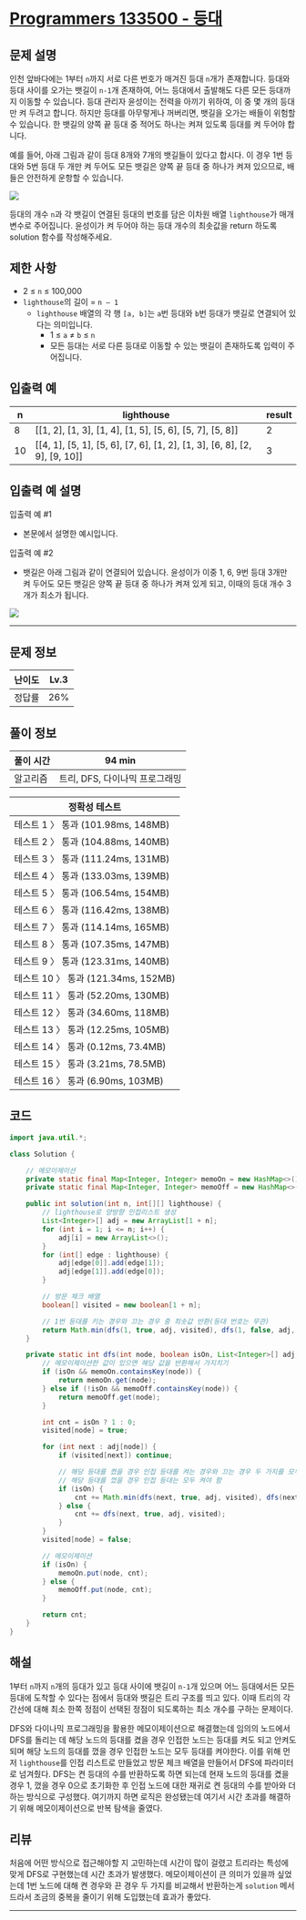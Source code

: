# [Programmers 133500 - 등대](https://school.programmers.co.kr/learn/courses/30/lessons/133500)

## 문제 설명

인천 앞바다에는 1부터 `n`까지 서로 다른 번호가 매겨진 등대 `n`개가 존재합니다. 등대와 등대 사이를 오가는 뱃길이 `n-1`개 존재하여, 어느 등대에서 출발해도 다른 모든 등대까지 이동할 수 있습니다. 등대 관리자 윤성이는 전력을 아끼기 위하여, 이 중 몇 개의 등대만 켜 두려고 합니다. 하지만 등대를 아무렇게나 꺼버리면, 뱃길을 오가는 배들이 위험할 수 있습니다. 한 뱃길의 양쪽 끝 등대 중 적어도 하나는 켜져 있도록 등대를 켜 두어야 합니다.

예를 들어, 아래 그림과 같이 등대 8개와 7개의 뱃길들이 있다고 합시다. 이 경우 1번 등대와 5번 등대 두 개만 켜 두어도 모든 뱃길은 양쪽 끝 등대 중 하나가 켜져 있으므로, 배들은 안전하게 운항할 수 있습니다.

![](./assets/photo1.png)

등대의 개수 `n`과 각 뱃길이 연결된 등대의 번호를 담은 이차원 배열 `lighthouse`가 매개변수로 주어집니다. 윤성이가 켜 두어야 하는 등대 개수의 최솟값을 return 하도록 solution 함수를 작성해주세요.

## 제한 사항

- 2 ≤ `n` ≤ 100,000
- `lighthouse`의 길이 = `n – 1`
  - `lighthouse` 배열의 각 행 `[a, b]`는 `a`번 등대와 `b`번 등대가 뱃길로 연결되어 있다는 의미입니다.
    - 1 ≤ `a` ≠ `b` ≤ `n`
    - 모든 등대는 서로 다른 등대로 이동할 수 있는 뱃길이 존재하도록 입력이 주어집니다.

## 입출력 예

| n   | lighthouse                                                                | result |
| --- | ------------------------------------------------------------------------- | ------ |
| 8   | [[1, 2], [1, 3], [1, 4], [1, 5], [5, 6], [5, 7], [5, 8]]                  | 2      |
| 10  | [[4, 1], [5, 1], [5, 6], [7, 6], [1, 2], [1, 3], [6, 8], [2, 9], [9, 10]] | 3      |

## 입출력 예 설명

입출력 예 #1

- 본문에서 설명한 예시입니다.

입출력 예 #2

- 뱃길은 아래 그림과 같이 연결되어 있습니다. 윤성이가 이중 1, 6, 9번 등대 3개만 켜 두어도 모든 뱃길은 양쪽 끝 등대 중 하나가 켜져 있게 되고, 이때의 등대 개수 3개가 최소가 됩니다.

![](./assets/photo2.png)

---

## 문제 정보

| 난이도 | Lv.3 |
| ------ | ---- |
| 정답률 | 26%  |

## 풀이 정보

| 풀이 시간 | 94 min                         |
| --------- | ------------------------------ |
| 알고리즘  | 트리, DFS, 다이나믹 프로그래밍 |

| 정확성 테스트                       |
| ----------------------------------- |
| 테스트 1 〉 통과 (101.98ms, 148MB)  |
| 테스트 2 〉 통과 (104.88ms, 140MB)  |
| 테스트 3 〉 통과 (111.24ms, 131MB)  |
| 테스트 4 〉 통과 (133.03ms, 139MB)  |
| 테스트 5 〉 통과 (106.54ms, 154MB)  |
| 테스트 6 〉 통과 (116.42ms, 138MB)  |
| 테스트 7 〉 통과 (114.14ms, 165MB)  |
| 테스트 8 〉 통과 (107.35ms, 147MB)  |
| 테스트 9 〉 통과 (123.31ms, 140MB)  |
| 테스트 10 〉 통과 (121.34ms, 152MB) |
| 테스트 11 〉 통과 (52.20ms, 130MB)  |
| 테스트 12 〉 통과 (34.60ms, 118MB)  |
| 테스트 13 〉 통과 (12.25ms, 105MB)  |
| 테스트 14 〉 통과 (0.12ms, 73.4MB)  |
| 테스트 15 〉 통과 (3.21ms, 78.5MB)  |
| 테스트 16 〉 통과 (6.90ms, 103MB)   |

## 코드

```java
import java.util.*;

class Solution {

    // 메모이제이션
    private static final Map<Integer, Integer> memoOn = new HashMap<>();
    private static final Map<Integer, Integer> memoOff = new HashMap<>();

    public int solution(int n, int[][] lighthouse) {
        // lighthouse로 양방향 인접리스트 생성
        List<Integer>[] adj = new ArrayList[1 + n];
        for (int i = 1; i <= n; i++) {
            adj[i] = new ArrayList<>();
        }
        for (int[] edge : lighthouse) {
            adj[edge[0]].add(edge[1]);
            adj[edge[1]].add(edge[0]);
        }

        // 방문 체크 배열
        boolean[] visited = new boolean[1 + n];

        // 1번 등대를 키는 경우와 끄는 경우 중 최솟값 반환(등대 번호는 무관)
        return Math.min(dfs(1, true, adj, visited), dfs(1, false, adj, visited));
    }

    private static int dfs(int node, boolean isOn, List<Integer>[] adj, boolean[] visited) {
        // 메모이제이션한 값이 있으면 해당 값을 반환해서 가지치기
        if (isOn && memoOn.containsKey(node)) {
            return memoOn.get(node);
        } else if (!isOn && memoOff.containsKey(node)) {
            return memoOff.get(node);
        }

        int cnt = isOn ? 1 : 0;
        visited[node] = true;

        for (int next : adj[node]) {
            if (visited[next]) continue;

            // 해당 등대를 켰을 경우 인접 등대를 켜는 경우와 끄는 경우 두 가지를 모두 탐색
            // 해당 등대를 껐을 경우 인접 등대는 모두 켜야 함
            if (isOn) {
                cnt += Math.min(dfs(next, true, adj, visited), dfs(next, false, adj, visited));
            } else {
                cnt += dfs(next, true, adj, visited);
            }
        }
        visited[node] = false;

        // 메모이제이션
        if (isOn) {
            memoOn.put(node, cnt);
        } else {
            memoOff.put(node, cnt);
        }

        return cnt;
    }
}
```

## 해설

1부터 `n`까지 `n`개의 등대가 있고 등대 사이에 뱃길이 `n-1`개 있으며 어느 등대에서든 모든 등대에 도착할 수 있다는 점에서 등대와 뱃길은 트리 구조를 띄고 있다. 이때 트리의 각 간선에 대해 최소 한쪽 정점이 선택된 정점이 되도록하는 최소 개수를 구하는 문제이다.

DFS와 다이나믹 프로그래밍을 활용한 메모이제이션으로 해결했는데 임의의 노드에서 DFS를 돌리는 데 해당 노드의 등대를 켰을 경우 인접한 노드는 등대를 켜도 되고 안켜도 되며 해당 노드의 등대를 껐을 경우 인접한 노드는 모두 등대를 켜야한다. 이를 위해 먼저 `lighthouse`를 인접 리스트로 만들었고 방문 체크 배열을 만들어서 DFS에 파라미터로 넘겨줬다. DFS는 켠 등대의 수를 반환하도록 하면 되는데 현재 노드의 등대를 켰을 경우 1, 껐을 경우 0으로 초기화한 후 인접 노드에 대한 재귀로 켠 등대의 수를 받아와 더하는 방식으로 구성했다. 여기까지 하면 로직은 완성됐는데 여기서 시간 초과를 해결하기 위해 메모이제이션으로 반복 탐색을 줄였다.

## 리뷰

처음에 어떤 방식으로 접근해야할 지 고민하는데 시간이 많이 걸렸고 트리라는 특성에 맞게 DFS로 구현했는데 시간 초과가 발생했다. 메모이제이션이 큰 의미가 있을까 싶었는데 1번 노드에 대해 켠 경우와 끈 경우 두 가지를 비교해서 반환하는게 `solution` 메서드라서 조금의 중복을 줄이기 위해 도입했는데 효과가 좋았다.

---
